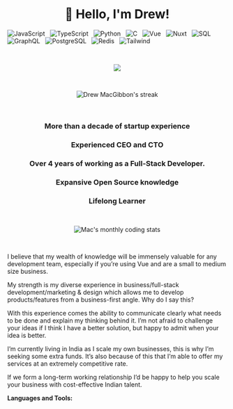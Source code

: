 <h1 align="center">👋 Hello, I'm Drew! </h1>

![JavaScript](https://img.shields.io/badge/-JavaScript-black?logo=javascript&style=social)&nbsp;&nbsp;
![TypeScript](https://img.shields.io/badge/-TypeScript-black?logo=typescript&style=social)&nbsp;&nbsp;
![Python](https://img.shields.io/badge/-Python-black?logo=Python&style=social)&nbsp;&nbsp;
![C](https://img.shields.io/badge/-C-black?logo=c&style=social)&nbsp;&nbsp;
![Vue](https://img.shields.io/badge/-Vue3-black?logo=graphql&style=vue3)&nbsp;&nbsp;
![Nuxt](https://img.shields.io/badge/-Nuxt-black?logo=graphql&style=nuxt3)&nbsp;&nbsp;
![SQL](https://img.shields.io/badge/-SQL-black?logo=sql&style=social)&nbsp;&nbsp;
![GraphQL](https://img.shields.io/badge/-GraphQL-black?logo=graphql&style=social)&nbsp;&nbsp;
![PostgreSQL](https://img.shields.io/badge/-PostgreSQL-black?logo=postgresql&style=social)&nbsp;&nbsp;
![Redis](https://img.shields.io/badge/-Redis-black?logo=redis&style=social)&nbsp;&nbsp;
![Tailwind](https://img.shields.io/badge/-Tailwind-black?logo=tailwindcss&style=social)&nbsp;&nbsp;

&nbsp;&nbsp;

<p align="center">
  <a href="https://github.com/DenverCoder1/readme-typing-svg">
    <img src="https://readme-typing-svg.demolab.com/?lines=Full-        stack%20web%20and%20app%20developer;Experienced%20UI%2FUX%20Designer;4%2B%20years%20of%20coding%20experience;Always%20learning%20new%20things&font=Fira%20Code&center=true&width=440&height=45&color=f75c7e&vCenter=true&pause=1000&size=22" />
  </a>
</p>
&nbsp;&nbsp;
<div align="center">
  <p align="center">
        <img title="🔥 Get streak stats for your profile at git.io/streak-stats" alt="Drew MacGibbon's streak" src="https://streak-stats.demolab.com/?user=Drew-Macgibbon" />
  </p>
&nbsp;&nbsp;
  <span align="center">
    <h3>More than a decade of startup experience</h3>
    <h3>Experienced CEO and CTO</h3>
    <h3>Over 4 years of working as a Full-Stack Developer.</h3>
    <h3>Expansive Open Source knowledge</h3>
    <h3>Lifelong Learner</h3>
  </span>
</div>

&nbsp;&nbsp;
<p align="center">
  <img title="Last 30 days" alt="Mac's monthly coding stats" src="https://github-readme-stats.vercel.app/api/wakatime?username=DMac" />
</p>


 
&nbsp;&nbsp;
&nbsp;&nbsp;

I believe that my wealth of knowledge will be immensely valuable for any development team, especially if you’re using Vue and are a small to medium size business.

My strength is my diverse experience in business/full-stack development/marketing & design which allows me to develop products/features from a business-first angle. Why do I say this?


 
With this experience comes the ability to communicate clearly what needs to be done and explain my thinking behind it. I’m not afraid to challenge your ideas if I think I have a better solution, but happy to admit when your idea is better.

I’m currently living in India as I scale my own businesses, this is why I’m seeking some extra funds. It’s also because of this that I’m able to offer my services at an extremely competitive rate.

If we form a long-term working relationship I’d be happy to help you scale your business with cost-effective Indian talent. 

**Languages and Tools:** 
